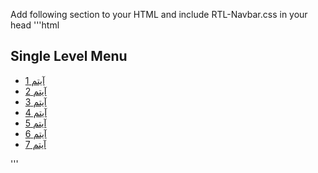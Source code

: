 Add following section to your HTML and include RTL-Navbar.css in your head
'''html
<section class="menu-section"> 
    <h2 class="menu-heading">Single Level Menu</h2>
    <nav id="single-nav" class="single-nav menu" role="navigation">
        <ul>
            <li><a href="#">آیتم 1</a></li>
            <li><a href="#">آیتم 2</a></li>
            <li><a href="#">آیتم 3</a></li>
            <li><a href="#">آیتم 4</a></li>
            <li><a href="#">آیتم 5</a></li>
            <li><a href="#">آیتم 6</a></li>
            <li><a href="#">آیتم 7</a></li>
        </ul>
    </nav>
</section>'''




